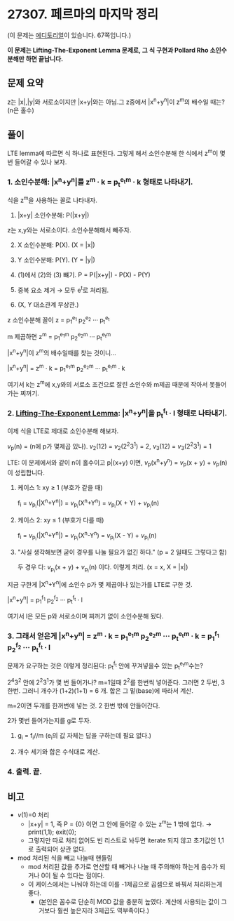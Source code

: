 # 27307. 페르마의 마지막 정리

(이 문제는 [에디토리얼](https://upload.acmicpc.net/f44e8e2c-c01a-4472-9536-370b41bd2b4a/)이 있습니다. 67쪽입니다.)

**이 문제는 Lifting-The-Exponent Lemma 문제로, 그 식 구현과 Pollard Rho 소인수분해만 하면 끝납니다.**


## 문제 요약

z는 |x|,|y|와 서로소이지만 |x+y|와는 아님.그 z중에서 |x<sup>n</sup>+y<sup>n</sup>|이 z<sup>m</sup>의 배수일 때는? (n은 홀수)


## 풀이

LTE lemma에 따르면 식 하나로 표현된다. 그렇게 해서 소인수분해 한 식에서 z<sup>m</sup>이 몇 번 들어갈 수 있나 보자.


### 1. 소인수분해: |x<sup>n</sup>+y<sup>n</sup>|를 z<sup>m</sup> · k = p<sub>t</sub><sup>e<sub>t</sub>m</sup> · k 형태로 나타내기.

식을 z<sup>m</sup>을 사용하는 꼴로 나타내자.

1. |x+y| 소인수분해: P(|x+y|)

  z는 x,y와는 서로소이다. 소인수분해해서 빼주자.

2. X 소인수분해: P(X). (X = |x|)

3. Y 소인수분해: P(Y). (Y = |y|)

4. (1)에서 (2)와 (3) 뺴기. P = P(|x+y|) - P(X) - P(Y)

5. 중복 요소 제거 → 모두 e<sup>t</sup>로 처리됨.

6. (X, Y 대소관계 무상관.)

z 소인수분해 꼴이 z = p<sub>1</sub><sup>e<sub>1</sub></sup> p<sub>2</sub><sup>e<sub>2</sub></sup> ··· p<sub>t</sub><sup>e<sub>t</sub></sup> 

m 제곱하면 z<sup>m</sup> = p<sub>1</sub><sup>e<sub>1</sub>m</sup> p<sub>2</sub><sup>e<sub>2</sub>m</sup> ··· p<sub>t</sub><sup>e<sub>t</sub>m</sup>

|x<sup>n</sup>+y<sup>n</sup>|이 z<sup>m</sup>의 배수일때를 찾는 것이니...

|x<sup>n</sup>+y<sup>n</sup>| = z<sup>m</sup> · k = p<sub>1</sub><sup>e<sub>1</sub>m</sup> p<sub>2</sub><sup>e<sub>2</sub>m</sup> ··· p<sub>t</sub><sup>e<sub>t</sub>m</sup> · k

여기서 k는 z<sup>m</sup>에 x,y와의 서로소 조건으로 잘린 소인수와 m제곱 때문에 작아서 못들어가는 찌꺼기.

### 2. [Lifting-The-Exponent Lemma](https://brilliant.org/wiki/lifting-the-exponent/): |x<sup>n</sup>+y<sup>n</sup>|을 p<sub>t</sub><sup>f<sub>t</sub></sup> · l 형태로 나타내기.

이제 식을 LTE로 제대로 소인수분해 해보자.

*v*<sub>p</sub>(n) = (n에 p가 몇제곱 있나). *v*<sub>2</sub>(12) = *v*<sub>2</sub>(2<sup>2</sup>3<sup>1</sup>) = 2, *v*<sub>3</sub>(12) = *v*<sub>3</sub>(2<sup>2</sup>3<sup>1</sup>) = 1

LTE: 이 문제에서와 같이 n이 홀수이고 p|(x+y) 이면, *v*<sub>p</sub>(x<sup>n</sup>+y<sup>n</sup>) = *v*<sub>p</sub>(x + y) + *v*<sub>p</sub>(n) 이 성립합니다.

1. 케이스 1: xy ≥ 1 (부호가 같을 때)

   f<sub>i</sub> = *v*<sub>p<sub>i</sub></sub>(|X<sup>n</sup>+Y<sup>n</sup>|) = *v*<sub>p<sub>i</sub></sub>(X<sup>n</sup>+Y<sup>n</sup>) = *v*<sub>p<sub>i</sub></sub>(X + Y) + *v*<sub>p<sub>i</sub></sub>(n)

2. 케이스 2: xy ≤ 1 (부호가 다를 때)

   f<sub>i</sub> = *v*<sub>p<sub>i</sub></sub>(|X<sup>n</sup>+Y<sup>n</sup>|) = *v*<sub>p<sub>i</sub></sub>(X<sup>n</sup>-Y<sup>n</sup>) = *v*<sub>p<sub>i</sub></sub>(X - Y) + *v*<sub>p<sub>i</sub></sub>(n)

3. "사실 생각해보면 굳이 경우를 나눌 필요가 없긴 하다." (p = 2 일때도 그렇다고 함)

   두 경우 다: *v*<sub>p<sub>i</sub></sub>(x + y) + *v*<sub>p<sub>i</sub></sub>(n) 이다. 이렇게 처리. (x = x, X = |x|)

지금 구한게 |X<sup>n</sup>+Y<sup>n</sup>|에 소인수 p가 몇 제곱이나 있는가를 LTE로 구한 것.

|x<sup>n</sup>+y<sup>n</sup>| = p<sub>1</sub><sup>f<sub>1</sub></sup> p<sub>2</sub><sup>f<sub>2</sub></sup> ··· p<sub>t</sub><sup>f<sub>t</sub></sup> · l

여기서 l은 모든 p와 서로소이며 찌꺼기 없이 소인수분해 됬다.

### 3. 그래서 얻은게 |x<sup>n</sup>+y<sup>n</sup>| = z<sup>m</sup> · k = p<sub>1</sub><sup>e<sub>1</sub>m</sup> p<sub>2</sub><sup>e<sub>2</sub>m</sup> ··· p<sub>t</sub><sup>e<sub>t</sub>m</sup> · k = p<sub>1</sub><sup>f<sub>1</sub></sup> p<sub>2</sub><sup>f<sub>2</sub></sup> ··· p<sub>t</sub><sup>f<sub>t</sub></sup> · l

문제가 요구하는 것은 이렇게 정리된다: p<sub>t</sub><sup>f<sub>t</sub></sup> 안에 꾸겨넣을수 있는 p<sub>t</sub><sup>e<sub>t</sub>m</sup>수는?

2<sup>4</sup>3<sup>2</sup> 안에 2<sup>2</sup>3<sup>1</sup>가 몇 번 들어가나? m=1일때 2<sup>2</sup>를 한번씩 넣어준다. 그러면 2 두번, 3 한번. 그러니 개수가 (1+2)(1+1) = 6 개. 합은 그 밑(base)에 따라서 계산.

m=2이면 두개를 한꺼번에 넣는 것. 2 한번 밖에 안들어간다.

2가 몇번 들어가는지를 g로 두자.

 1. g<sub>i</sub> = f<sub>i</sub>//m (e<sub>i</sub>의 값 자체는 답을 구하는데 필요 없다.)

 2. 개수 세기와 합은 수식대로 계산.

### 4. 출력. 끝.

## 비고

- *v*(1)=0 처리
  - |x+y| = 1, 즉 P = {0} 이면 그 안에 들어갈 수 있는 z<sup>m</sup>는 1 밖에 없다. → print(1,1); exit(0);
  - 그렇지만 따로 처리 없어도 빈 리스트로 놔두면 iterate 되지 않고 초기값인 1,1로 출력되어 상관 없다.
- mod 처리된 식을 빼고 나눌때 핸들링
  - mod 처리된 값을 추가로 연산할 때 빼거나 나눌 때 주의해야 하는게 음수가 되거나 0이 될 수 있다는 점이다.
  - 이 케이스에서는 나눠야 하는데 이를 -1제곱으로 곱셈으로 바꿔서 처리하는게 좋다.
    - (본인은 꼼수로 단순히 MOD 값을 충분히 높였다. 계산에 사용되는 값이 그거보다 훨씬 높은지라 3제곱도 역부족이다.)
